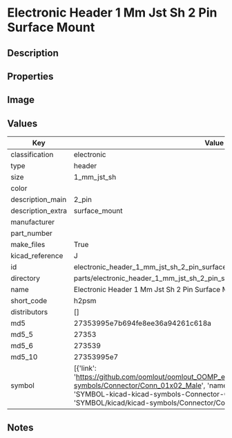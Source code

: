 # Electronic Header 1 Mm Jst Sh 2 Pin Surface Mount

## Description

## Properties


## Image


## Values

| Key | Value |
| --- | --- |
| classification | electronic |
| type | header |
| size | 1_mm_jst_sh |
| color |  |
| description_main | 2_pin |
| description_extra | surface_mount |
| manufacturer |  |
| part_number |  |
| make_files | True |
| kicad_reference | J |
| id | electronic_header_1_mm_jst_sh_2_pin_surface_mount |
| directory | parts/electronic_header_1_mm_jst_sh_2_pin_surface_mount |
| name | Electronic Header 1 Mm Jst Sh 2 Pin Surface Mount |
| short_code | h2psm |
| distributors | [] |
| md5 | 27353995e7b694fe8ee36a94261c618a |
| md5_5 | 27353 |
| md5_6 | 273539 |
| md5_10 | 27353995e7 |
| symbol | [{'link': 'https://github.com/oomlout/oomlout_OOMP_eda_V2/tree/main/SYMBOL/kicad/kicad-symbols/Connector/Conn_01x02_Male', 'name': 'Connector : Conn_01x02_Male', 'id': 'SYMBOL-kicad-kicad-symbols-Connector-Conn_01x02_Male', 'directory': 'SYMBOL/kicad/kicad-symbols/Connector/Conn_01x02_Male/'}] |

## Notes

